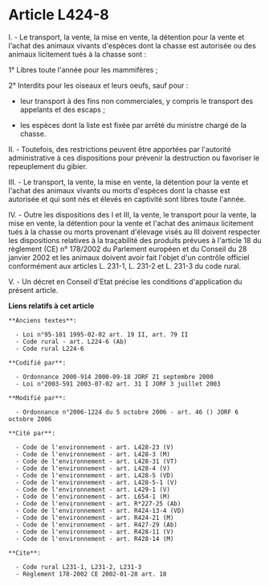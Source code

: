 # Article L424-8

I. - Le transport, la vente, la mise en vente, la détention pour la vente et l'achat des animaux vivants d'espèces dont la
chasse est autorisée ou des animaux licitement tués à la chasse sont :

1° Libres toute l'année pour les mammifères ;

2° Interdits pour les oiseaux et leurs oeufs, sauf pour :

- leur transport à des fins non commerciales, y compris le transport des appelants et des escaps ;

- les espèces dont la liste est fixée par arrêté du ministre chargé de la chasse.

II. - Toutefois, des restrictions peuvent être apportées par l'autorité administrative à ces dispositions pour prévenir la
destruction ou favoriser le repeuplement du gibier.

III. - Le transport, la vente, la mise en vente, la détention pour la vente et l'achat des animaux vivants ou morts d'espèces
dont la chasse est autorisée et qui sont nés et élevés en captivité sont libres toute l'année.

IV. - Outre les dispositions des I et III, la vente, le transport pour la vente, la mise en vente, la détention pour la vente
et l'achat des animaux licitement tués à la chasse ou morts provenant d'élevage visés au III doivent respecter les
dispositions relatives à la traçabilité des produits prévues à l'article 18 du règlement (CE) n° 178/2002 du Parlement
européen et du Conseil du 28 janvier 2002 et les animaux doivent avoir fait l'objet d'un contrôle officiel conformément aux
articles L. 231-1, L. 231-2 et L. 231-3 du code rural.

V. - Un décret en Conseil d'Etat précise les conditions d'application du présent article.

**Liens relatifs à cet article**

	**Anciens textes**:

	  - Loi n°95-101 1995-02-02 art. 19 II, art. 79 II
	  - Code rural - art. L224-6 (Ab)
	  - Code rural L224-6

	**Codifié par**:

	  - Ordonnance 2000-914 2000-09-18 JORF 21 septembre 2000
	  - Loi n°2003-591 2003-07-02 art. 31 I JORF 3 juillet 2003

	**Modifié par**:

	  - Ordonnance n°2006-1224 du 5 octobre 2006 - art. 46 () JORF 6 octobre 2006

	**Cité par**:

	  - Code de l'environnement - art. L428-23 (V)
	  - Code de l'environnement - art. L428-3 (M)
	  - Code de l'environnement - art. L428-31 (VT)
	  - Code de l'environnement - art. L428-4 (V)
	  - Code de l'environnement - art. L428-5 (VD)
	  - Code de l'environnement - art. L428-5-1 (V)
	  - Code de l'environnement - art. L429-1 (V)
	  - Code de l'environnement - art. L654-1 (M)
	  - Code de l'environnement - art. R*227-25 (Ab)
	  - Code de l'environnement - art. R424-13-4 (VD)
	  - Code de l'environnement - art. R424-21 (M)
	  - Code de l'environnement - art. R427-29 (Ab)
	  - Code de l'environnement - art. R428-11 (V)
	  - Code de l'environnement - art. R428-14 (M)

	**Cite**:

	  - Code rural L231-1, L231-2, L231-3
	  - Règlement 178-2002 CE 2002-01-28 art. 18
